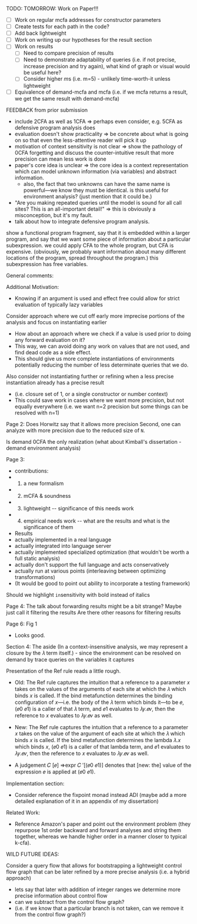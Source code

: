 TODO: 
TOMORROW: 
Work on Paper!!!

- [ ] Work on regular mcfa addresses for constructor parameters
- [ ] Create tests for each path in the code?
- [ ] Add back lightweight
- [ ] Work on writing up our hypotheses for the result section
- [ ] Work on results 
  - [ ] Need to compare precision of results
  - [ ] Need to demonstrate adaptability of queries (i.e. if not precise, increase precision and try again), what kind of graph or visual would be useful here?
  - [ ] Consider higher $m$s (i.e. m=5) - unlikely time-worth-it unless lightweight
- [ ] Equivalence of demand-mcfa and mcfa (i.e. if we mcfa returns a result, we get the same result with demand-mcfa)

FEEDBACK from prior submission
- include 2CFA as well as 1CFA => perhaps even consider, e.g. 5CFA as defensive program analysis does
- evaluation doesn't show practicality => be concrete about what is going on so that even the less-attentive reader will pick it up
- motivation of context sensitivity is not clear => show the pathology of 0CFA forgetting and discuss the counter-intuitive result that more precision can mean less work is done
- paper's core idea is unclear => the core idea is a context representation which can model unknown information (via variables) and abstract information.
  - also, the fact that two unknowns can have the same name is powerful—we know they must be identical.
    is this useful for environment analysis? (just mention that it could be.)
- "Are you making repeated queries until the model is sound for all call sites? This is an all-important detail!"
  => this is obviously a misconception, but it's my fault.
- talk about how to integrate defensive program analysis.

show a functional program fragment, say that it is embedded within a larger program, and say that we want some piece of information about a particular subexpression.
we could apply CFA to the whole program, but CFA is expensive.
(obviously, we probably want information about many different locations of the program, spread throughout the program.)
this subexpression has free variables.


General comments:

Additional Motivation:
- Knowing if an argument is used and effect free could allow for strict evaluation of typically lazy variables

Consider approach where we cut off early more imprecise portions of the analysis and focus on instantiating earlier
- How about an approach where we check if a value is used prior to doing any forward evaluation on it? 
- This way, we can avoid doing any work on values that are not used, and find dead code as a side effect.
- This should give us more complete instantiations of environments potentially reducing the number of less determinate queries that we do.

Also consider not instantiating further or refining when a less precise instantiation already has a precise result 
- (i.e. closure set of 1, or a single constructor or number context) 
- This could save work in cases where we want more precision, but not equally everywhere (i.e. we want n=2 precision but some things can be resolved with n=1)


Page 2:
Does Horwitz say that it allows more precision
Second, one can analyze with more precision due to the reduced size of `N`.

Is demand 0CFA the only realization (what about Kimball's dissertation - demand environment analysis)

Page 3:
- contributions:
- 1) a new formalism
- 2) mCFA & soundness
- 3) lightweight -- significance of this needs work
- 4) empirical needs work -- what are the results and what is the significance of them
 - Results 
  - actually implemented in a real language
  - actually integrated into language server
  - actually implemented specialized optimization (that wouldn't be worth a full static analysis)
  - actually don't support the full language and acts conservatively
  - actually run at various points (interleaving between optimizing transformations)
  - (It would be good to point out ability to incorporate a testing framework)

Should we highlight `in`sensitivity with bold instead of italics

Page 4:
The talk about forwarding results might be a bit strange? Maybe just call it filtering the results
Are there other reasons for filtering results

Page 6: Fig 1
- Looks good.

Section 4:
The aside (In a context-insensitive analysis, we may represent a closure by the 𝜆 term itself.) - since the environment can be resolved on demand by trace queries on the variables it captures

Presentation of the Ref rule reads a little rough.

- Old: The Ref rule captures the intuition that a reference to a parameter 𝑥 takes on the values of the arguments of each site at which the 𝜆 which binds 𝑥 is called. If the bind metafunction determines the binding configuration of 𝑥—i.e. the body of the 𝜆 term which binds it—to be 𝑒, (𝑒0 𝑒1) is a caller of that 𝜆 term, and 𝑒1 evaluates to 𝜆𝑦.𝑒𝑣, then the reference to 𝑥 evaluates to 𝜆𝑦.𝑒𝑣 as well.
- New: The Ref rule captures the intuition that a reference to a parameter 𝑥 takes on the value of the argument of each site at which the 𝜆 which binds 𝑥 is called. If the bind metafunction determines the lambda 𝜆.𝑥 which binds 𝑥, (𝑒0 𝑒1) is a caller of that lambda term, and 𝑒1 evaluates to 𝜆𝑦.𝑒𝑣, then the reference to 𝑥 evaluates to 𝜆𝑦.𝑒𝑣 as well.

- A judgement 𝐶 [𝑒] ⇒expr 𝐶 ′[(𝑒0 𝑒1)] denotes that [new: the] value of the expression 𝑒 is applied at (𝑒0 𝑒1).



Implementation section:
- Consider reference the fixpoint monad instead ADI (maybe add a more detailed explanation of it in an appendix of my dissertation)

Related Work:
- Reference Amazon's paper and point out the environment problem (they repurpose 1st order backward and forward analyses and string them together, whereas we handle higher order in a manner closer to typical k-cfa).


WILD FUTURE IDEAS:

Consider a query flow that allows for bootstrapping a lightweight control flow graph that can be later refined by a more precise analysis (i.e. a hybrid approach) 
- lets say that later with addition of integer ranges we determine more precise information about control flow
- can we subtract from the control flow graph? 
- (i.e. if we know that a particular branch is not taken, can we remove it from the control flow graph?)